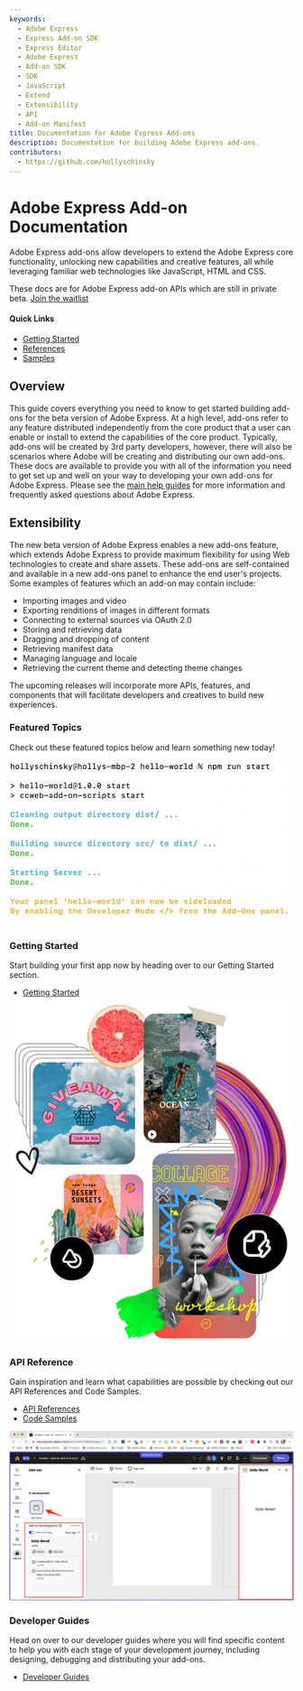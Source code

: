 ```yaml
---
keywords:
  - Adobe Express
  - Express Add-on SDK
  - Express Editor
  - Adobe Express
  - Add-on SDK
  - SDK
  - JavaScript
  - Extend
  - Extensibility
  - API
  - Add-on Manifest
title: Documentation for Adobe Express Add-ons
description: Documentation for building Adobe Express add-ons.
contributors:
  - https://github.com/hollyschinsky
---
```


<Hero slots="heading, text" background="rgb(64, 34, 138)" />

# Adobe Express Add-on Documentation

Adobe Express add-ons allow developers to extend the Adobe Express core functionality, unlocking new capabilities and creative features, all while leveraging familiar web technologies like JavaScript, HTML and CSS.

<InlineAlert slots="text" variant="info"/>

These docs are for Adobe Express add-on APIs which are still in private beta. [Join the waitlist](https://airtable.com/shr3IK38z2MCNHJEm)

<Resources slots="heading, links"/>

#### Quick Links

* [Getting Started](getting_started/)
* [References](references/)
* [Samples](https://github.com/AdobeDocs/express-add-on-samples)
  
<DiscoverBlock width="100%" slots="heading, text"/>

## Overview
This guide covers everything you need to know to get started building add-ons for the beta version of Adobe Express. At a high level, add-ons refer to any feature distributed independently from the core product that a user can enable or install to extend the capabilities of the core product. Typically, add-ons will be created by 3rd party developers, however, there will also be scenarios where Adobe will be creating and distributing our own add-ons. These docs are available to provide you with all of the information you need to get set up and well on your way to developing your own add-ons for Adobe Express. Please see the [main help guides](https://helpx.adobe.com/express/using/express-overview.html) for more information and frequently asked questions about Adobe Express.

## Extensibility

The new beta version of Adobe Express enables a new add-ons feature, which extends Adobe Express to provide maximum flexibility for using Web technologies to create and share assets. These add-ons are  self-contained and available in a new add-ons panel to enhance the end user's projects. Some examples of features which an add-on may contain include:

- Importing images and video
- Exporting renditions of images in different formats
- Connecting to external sources via OAuth 2.0
- Storing and retrieving data
- Dragging and dropping of content
- Retrieving manifest data
- Managing language and locale
- Retrieving the current theme and detecting theme changes

<InlineAlert slots="text" variant="info"/>

The upcoming releases will incorporate more APIs, features, and components that will facilitate developers and creatives to build new experiences.

<TitleBlock slots="heading, text"  />

### Featured Topics
Check out these featured topics below and learn something new today!

<TextBlock slots="image, heading, text, buttons" width="33%" />

![Get started](images/hello.png)

### Getting Started

Start building your first app now by heading over to our Getting Started section.

- [Getting Started](getting_started/)

<TextBlock slots="image, heading, text, buttons" width="33%" />

![Collage](images/collage.svg)

### API Reference

Gain inspiration and learn what capabilities are possible by checking out our API References and Code Samples.

- [API References](references/)
- [Code Samples](guides/develop/samples.md)

<TextBlock slots="image, heading, text, buttons" width="33%" />

![Hello World](images/hello-world.png)

### Developer Guides

Head on over to our developer guides where you will find specific content to help you with each stage of your development journey, including designing, debugging and distributing your add-ons.

- [Developer Guides](guides/)